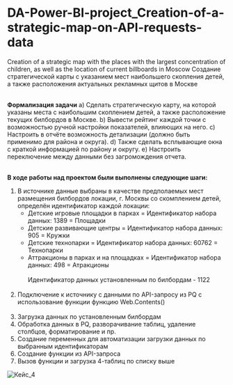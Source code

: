 # DA-Power-BI-project_Creation-of-a-strategic-map-on-API-requests-data
Creation of a strategic map with the places with the largest concentration of children, as well as the location of current billboards in Moscow
Создание стратегической карты с указанием мест наибольшего скопления детей, а также расположения актуальных рекламных щитов в Москве</br></br>

**Формализация задачи**
a) Сделать стратегическую карту, на которой указаны места с наибольшим скоплением детей, а также расположение текущих билбордов в Москве.
b) Вывести рейтинг каждой точки с возможностью ручной настройки показателей, влияющих на него.
c) Настроить в отчёте возможность детализации (должно быть применимо для района и округа).
d) Также сделать всплывающие окна с краткой информацией по району и округу.
e) Настроить переключение между данными без загромождения отчета.</br></br>

**В ходе работы над проектом были выполнены следующие шаги:**
1. В источнике данные выбраны в качестве предполаемых мест размещения билбордов локации, г. Москвы со скомплением детей, определён идентификатор каждой локации:
   - Детские игровые площадки в парках = Идентификатор набора данных: 1389 = Площадки
   - Детские развивающие центры = Идентификатор набора данных: 905 = Кружки
   - Детские технопарки = Идентификатор набора данных: 60762 = Технопарки
   - Аттракционы в парках и на площадках = Идентификатор набора данных: 498 = Атракционы</br></br>
Идентификатор данных установленным по билбордам - 1122</br></br>
2. Подключение к источнику с данными по API-запросу из PQ с использование функции функцию Web.Contents()</br></br>
3. Загрузка данных по установленным билбордам
4. Обработка данных в PQ, разворачивание таблиц, удаление столбцов, форматирование и пр.
5. Создание переменных для автоматизации загрузки данных по выбранным идентификаторам
6. Создание функции из API-запроса
7. Вызов функции и загрузка 4-таблиц по списку выше

![Кейс_4](https://github.com/ElenaTratsevskaya/DA-Power-BI_project-Creation-of-a-strategic-map-on-API-requests-data/assets/110056199/e4cefeda-907b-4e40-9c7f-170114e39d5c)

